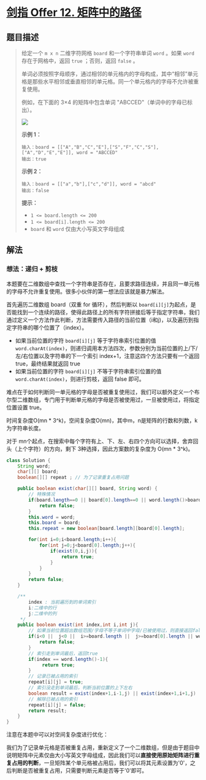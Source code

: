 # [剑指 Offer 12. 矩阵中的路径](https://leetcode-cn.com/problems/ju-zhen-zhong-de-lu-jing-lcof/)

## 题目描述

>给定一个 `m x n` 二维字符网格 `board` 和一个字符串单词 `word` 。如果 `word` 存在于网格中，返回 `true` ；否则，返回 `false` 。
>
>单词必须按照字母顺序，通过相邻的单元格内的字母构成，其中“相邻”单元格是那些水平相邻或垂直相邻的单元格。同一个单元格内的字母不允许被重复使用。
>
>例如，在下面的 3×4 的矩阵中包含单词 "ABCCED"（单词中的字母已标出）。
>
>![](https://cdn.jsdelivr.net/gh/SniperCoding/pictures1/20220313204147.jpg)
>
>**示例 1：**
>
>```
>输入：board = [["A","B","C","E"],["S","F","C","S"],["A","D","E","E"]], word = "ABCCED"
>输出：true
>```
>
>**示例 2：**
>
>```
>输入：board = [["a","b"],["c","d"]], word = "abcd"
>输出：false
>```
>
>**提示：**
>
>- `1 <= board.length <= 200`
>- `1 <= board[i].length <= 200`
>- `board` 和 `word` 仅由大小写英文字母组成

## 解法

### 想法：递归 + 剪枝

本题要在二维数组中查找一个字符串是否存在，且要求路径连续，并且同一单元格的字母不允许重复使用。很多小伙伴的第一想法应该就是暴力解法。

首先遍历二维数组 board（双重 for 循环），然后判断以 `board[i][j]`为起点，是否能找到一个连续的路径，使得此路径上的所有字符拼接后等于指定字符串，我们通过定义一个方法作此判断，方法需要传入路径的当前位置（i和j)，以及遍历到指定字符串的哪个位置了（index）。

- 如果当前位置的字符 `board[i][j]` 等于字符串索引位置的值`word.charAt(index)`，则递归调用本方法四次，参数分别为当前位置的上/下/左/右位置以及字符串的下一个索引 index+1，注意这四个方法只要有一个返回  true，最终结果就返回 true
- 如果当前位置的字符 `board[i][j]` 不等于字符串索引位置的值`word.charAt(index)`，则进行剪枝，返回 false 即可。

难点在于如何判断同一单元格的字母是否被重复使用过，我们可以额外定义一个布尔型二维数组，专门用于判断单元格的字母是否被使用过，一旦被使用过，将指定位置设置 true。

时间复杂度O(mn * 3^k)，空间复杂度O(mn)，其中m，n是矩阵的行数和列数，k为字符串长度。

对于 mn个起点，在搜索中每个字符有上、下、左、右四个方向可以选择，舍弃回头（上个字符）的方向，剩下 3种选择，因此方案数的复杂度为 O(mn * 3^k)。

~~~java
class Solution {
    String word;
    char[][] board;
    boolean[][] repeat ; // 为了记录重复占用问题

    public boolean exist(char[][] board, String word) {
        // 特殊情况
        if(board.length==0 || board[0].length==0 || word.length()>board.length * board[0].length){
            return false;
        }
        this.word = word;
        this.board = board;
        this.repeat = new boolean[board.length][board[0].length];

        for(int i=0;i<board.length;i++){
            for(int j=0;j<board[0].length;j++){
                if(exist(0,i,j)){
                    return true;
                }
            }
        }
        return false;
    }

    /**
        index : 当前遍历到的单词索引
        i:二维中的行
        j:二维中的列
     */
    public boolean exist(int index,int i,int j){
        // 如果当前位置超出数组范围/字母不等于单词中字母/已被使用过，则直接返回false
        if(i<0 ||  j<0 ||  i>=board.length ||  j>=board[0].length || word.charAt(index)!=board[i][j]  || repeat[i][j]){
            return false;
        }
        // 索引走到单词最后，返回true
        if(index == word.length()-1){
             return true;
        }
        // 记录已被占用的索引
        repeat[i][j] = true;
        // 索引没走到单词最后，判断当前位置的上下左右
        boolean result = exist(index+1,i-1,j) || exist(index+1,i+1,j) || exist(index+1,i,j-1) || exist(index+1,i,j+1);
        // 解除已被占用的索引
        repeat[i][j] = false;
        return result;
    }
}
~~~

注意在本题中可以对空间复杂度进行优化：

我们为了记录单元格是否被重复占用，重新定义了一个二维数组，但是由于题目中说明矩阵中元素仅由大小写英文字母组成，因此我们可以**直接使用原始矩阵进行重复占用的判断**，一旦矩阵某个单元格被占用后，我们可以将其元素设置为'0'，之后判断是否被重复占用，只需要判断元素是否等于'0'即可。

